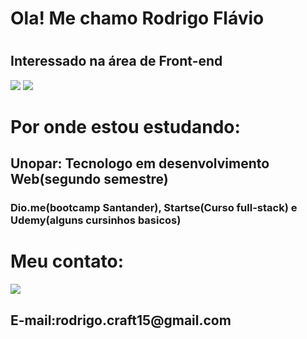 


<h1> Ola! Me chamo Rodrigo Flávio<h1>
  <h2>Interessado na área de Front-end</h2>
  
  <div >
  <img src="https://github-readme-stats.vercel.app/api?username=Rodrigoue9&show_icons=true&theme=synthwave">
      <img src="https://github-readme-stats.vercel.app/api/top-langs/?username=Rodrigoue9&layout=compact&show_icons=true&theme=synthwave">
</div>
    <h1>Por onde estou estudando:</h1>
  <h2>Unopar: Tecnologo em desenvolvimento Web(segundo semestre)</h2>
  <h3>Dio.me(bootcamp Santander), Startse(Curso full-stack) e Udemy(alguns cursinhos basicos)</h3>
  <h1> Meu contato: </h1>
  <a href="https://www.linkedin.com/in/rodrigo-fl%C3%A1vio-5b8036202/"><img src="https://img.shields.io/badge/LinkedIn-0077B5?style=for-the-badge&logo=linkedin&logoColor=white"></a>
  <!--<h2> E-mail:Rodrigoflavioalvesdacosta@gmail.com</h2>-->
    <h2> E-mail:rodrigo.craft15@gmail.com</h2>
